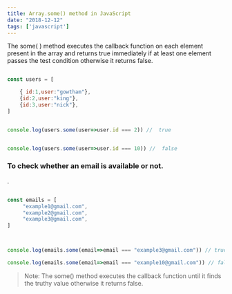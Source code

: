 ```yaml
---
title: Array.some() method in JavaScript
date: "2018-12-12"
tags: ['javascript']
---
```



The some( ) method executes the callback function on each element present in the array and returns true immediately if at least one element passes the test condition otherwise it returns false.


```js

const users = [

    { id:1,user:"gowtham"},
    {id:2,user:"king"},
    {id:3,user:"nick"},
]


console.log(users.some(user=>user.id === 2)) //  true


console.log(users.some(user=>user.id === 10)) //  false


```



### To check whether an email is available or not.
.

```js

const emails = [
     "example1@gmail.com",
     "example2@gmail.com",
     "example3@gmail.com",
]



console.log(emails.some(email=>email === "example3@gmail.com")) // true

console.log(emails.some(email=>email === "example10@gmail.com")) // false


```

>Note: The some() method executes the callback function until it finds the truthy value otherwise it returns false.
